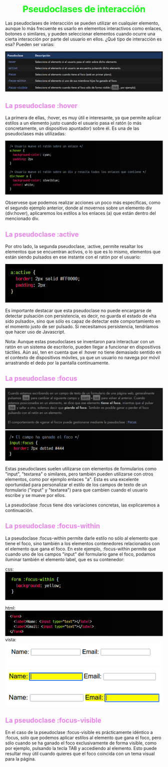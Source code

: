 # <span style="color:lime"><center>Pseudoclases de interacción</center></span>

Las pseudoclases de interacción se pueden utilizar en cualquier elemento, aunque lo más frecuente es usarlo en elementos interactivos como enlaces, botones o similares, y pueden seleccionar elementos cuando ocurre una cierta interacción por parte del usuario en ellos. ¿Qué tipo de interacción es esa? Pueden ser varias:

![alt text](./imagenes-pseudoclases-de-interaccion/image.png)

## <span style="color:violet">La pseudoclase :hover</span>
La primera de ellas, :hover, es muy útil e interesante, ya que permite aplicar estilos a un elemento justo cuando el usuario pasa el ratón (o más concretamente, un dispositivo apuntador) sobre él. Es una de las pseudoclases más utilizadas:

![alt text](./imagenes-pseudoclases-de-interaccion/image-1.png)

Observese que podemos realizar acciones un poco más específicas, como el segundo ejemplo anterior, donde al movernos sobre un elemento div (div:hover), aplicaremos los estilos a los enlaces (a) que están dentro del mencionado div.

## <span style="color:violet">La pseudoclase :active</span>
Por otro lado, la segunda pseudoclase, :active, permite resaltar los elementos que se encuentran activos, o lo que es lo mismo, elementos que están siendo pulsados en ese instante con el ratón por el usuario:

![alt text](./imagenes-pseudoclases-de-interaccion/image-2.png)

Es importante destacar que esta pseudoclase no puede encargarse de detectar pulsación con persistencia, es decir, no guarda el estado de «ha sido pulsado», sino que sólo es capaz de detectar este comportamiento en el momento justo de ser pulsado. Si necesitamos persistencia, tendríamos que hacer uso de Javascript.

Nota: Aunque estas pseudoclases se inventaron para interactuar con un ratón en un sistema de escritorio, pueden llegar a funcionar en dispositivos táctiles. Aún así, ten en cuenta que el :hover no tiene demasiado sentido en el contexto de dispositivos móviles, ya que un usuario no navega por móvil arrastrando el dedo por la pantalla continuamente.

## <span style="color:violet">La pseudoclase :focus</span>
![alt text](./imagenes-pseudoclases-de-interaccion/image-3.png)
![alt text](./imagenes-pseudoclases-de-interaccion/image-4.png)

Estas pseudoclases suelen utilizarse con elementos de formularios como "input", "textarea" o similares, pero también pueden utilizarse con otros elementos, como por ejemplo enlaces "a". Esta es una excelente oportunidad para personalizar el estilo de los campos de texto de un formulario ("input" y "textarea") para que cambien cuando el usuario escribe y se mueve por ellos.

La pseudoclase :focus tiene dos variaciones concretas, las explicaremos a continuación.

## <span style="color:violet">La pseudoclase :focus-within</span>
La pseudoclase :focus-within permite darle estilo no sólo al elemento que tiene el foco, sino también a los elementos contenedores relacionados con el elemento que gana el foco. En este ejemplo, :focus-within permite que cuando uno de los campos "input" del formulario gane el foco, podamos iluminar también el elemento label, que es su contenedor:

css:
![alt text](./imagenes-pseudoclases-de-interaccion/image-5.png)

html:
![alt text](./imagenes-pseudoclases-de-interaccion/image-6.png)
vista:
![alt text](./imagenes-pseudoclases-de-interaccion/image-7.png)
![alt text](./imagenes-pseudoclases-de-interaccion/image-8.png)
![alt text](./imagenes-pseudoclases-de-interaccion/image-9.png)

## <span style="color:violet">La pseudoclase :focus-visible</span>
En el caso de la pseudoclase :focus-visible es prácticamente idéntico a :focus, solo que podemos aplicar estilos al elemento que gana el foco, pero sólo cuando se ha ganado el foco exclusivamente de forma visible, como por ejemplo, pulsando la tecla TAB y accediendo al elemento. Esto puede resultar muy útil cuando quieres que el foco coincida con un tema visual para la página.


